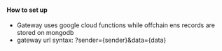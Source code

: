 #### How to set up

- Gateway uses google cloud functions while offchain ens records are stored on mongodb
- gateway url syntax: <function trigger api>?sender={sender}&data={data}
